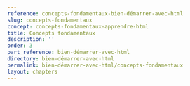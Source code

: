 ```yaml
---
reference: concepts-fondamentaux-bien-démarrer-avec-html
slug: concepts-fondamentaux
concept: concepts-fondamentaux-apprendre-html
title: Concepts fondamentaux
description: ''
order: 3
part_reference: bien-démarrer-avec-html
directory: bien-démarrer-avec-html
permalink: bien-démarrer-avec-html/concepts-fondamentaux
layout: chapters
---
```

